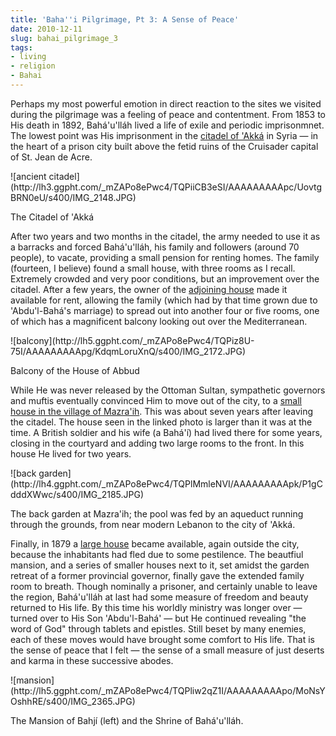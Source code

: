 ```yaml
---
title: 'Baha''i Pilgrimage, Pt 3: A Sense of Peace'
date: 2010-12-11
slug: bahai_pilgrimage_3
tags:
- living
- religion
- Bahai
---
```


Perhaps my most powerful emotion in direct reaction to the sites we visited
during the pilgrimage was a feeling of peace and contentment. From 1853 to His
death in 1892, Bah&aacute;'u'll&aacute;h lived a life of exile and periodic
imprisonmnet. The lowest point was His imprisonment in the [citadel of
'Akk&aacute;](https://www.bahaullah.org/akka/imposing-citadel) in Syria &mdash;
in the heart of a prison city built above the fetid ruins of the Cruisader
capital of St. Jean de Acre.

<div class="image">
![ancient citadel](http://lh3.ggpht.com/_mZAPo8ePwc4/TQPiiCB3eSI/AAAAAAAAApc/UovtgBRN0eU/s400/IMG_2148.JPG)

The Citadel of 'Akk&aacute;
</div>

<!-- truncate -->

After two years and two months in the citadel, the army needed to use it as a
barracks and forced Bah&aacute;'u'll&aacute;h, his family and followers (around
70 people), to vacate, providing a small pension for renting homes. The family
(fourteen, I believe) found a small house, with three rooms as I recall.
Extremely crowded and very poor conditions, but an improvement over the citadel.
After a few years, the owner of the [adjoining
house](https://www.bahaullah.org/akka/hatred-to-admiration) made it available
for rent, allowing the family (which had by that time grown due to
'Abdu'l-Bah&aacute;'s marriage) to spread out into another four or five rooms,
one of which has a magnificent balcony looking out over the Mediterranean.

<div class="image">
![balcony](http://lh5.ggpht.com/_mZAPo8ePwc4/TQPiz8U-75I/AAAAAAAAApg/KdqmLoruXnQ/s400/IMG_2172.JPG)

Balcony of the House of Abbud
</div>

While He was never released by the Ottoman Sultan, sympathetic governors and
muftis eventually convinced Him to move out of the city, to a [small house in
the village of Mazra'ih](https://www.bahaullah.org/mazraih/mansion-mazraih). This
was about seven years after leaving the citadel. The house seen in the linked
photo is larger than it was at the time. A British soldier and his wife (a
Bah&aacute;'&iacute;) had lived there for some years, closing in the courtyard
and adding two large rooms to the front. In this house He lived for two years.

<div class="image">
![back garden](http://lh4.ggpht.com/_mZAPo8ePwc4/TQPlMmleNVI/AAAAAAAAApk/P1gCdddXWwc/s400/IMG_2185.JPG)

The back garden at Mazra'ih; the pool was fed by an aqueduct running through the grounds, from near modern Lebanon to the city of 'Akk&aacute;.
</div>

Finally, in 1879 a [large
house](https://www.bahaullah.org/bahji/recognition-grows) became available,
again outside the city, because the inhabitants had fled due to some pestilence.
The beautfiul mansion, and a series of smaller houses next to it, set amidst the
garden retreat of a former provincial governor, finally gave the extended family
room to breath. Though nominally a prisoner, and certainly unable to leave the
region, Bah&aacute;'u'll&aacute;h at last had some measure of freedom and beauty
returned to His life. By this time his worldly ministry was longer over &mdash;
turned over to His Son 'Abdu'l-Bah&aacute;' &mdash; but He continued revealing
"the word of God" through tablets and epistles. Still beset by many enemies,
each of these moves would have brought some comfort to His life. That is the
sense of peace that I felt &mdash; the sense of a small measure of just deserts
and karma in these successive abodes.

<div class="image">
![mansion](http://lh5.ggpht.com/_mZAPo8ePwc4/TQPliw2qZ1I/AAAAAAAAApo/MoNsYOshhRE/s400/IMG_2365.JPG)

The Mansion of Bahj&iacute; (left) and the Shrine of Bah&aacute;'u'll&aacute;h.
</div>
